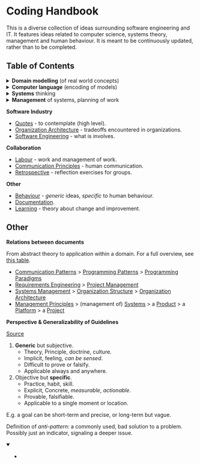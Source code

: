 # Coding Handbook

This is a diverse collection of ideas surrounding software engineering and IT. It features ideas related to computer science, systems theory, management and human behaviour. It is meant to be continuously updated, rather than to be completed.

## Table of Contents

<details>
<summary><b>Domain modelling</b> (of real world concepts)</summary>
<ul style="margin: 1em;">
<li><a href="domain-modelling/modelling.md">Modelling principles</a>.</li>
<li><a href="domain-modelling/domain-driven-design.md">Domain-Driven-Design</a>- examples of DDD using OOP and FP.</li>
<li><a href="domain-modelling/functions-relations.md">Functions and Relationships</a></li>
<li><a href="domain-modelling/programming-patterns.md">Programming Patterns</a> - common programming, application and system architecture patterns.</li>
</ul>
</details>

<details>
<summary><b>Computer language</b> (encoding of models)</summary>
<ul style="margin: 1em;">
<li><a href="computer-language/style-guide.md">Style Guide</a> - a prescriptive guide for programming (low level)</li>
<li><a href="computer-language/language-spec.md">Language Specification</a> - this can be implemented as a library or a new language.</li>
<li><a href="computer-language/programming-patterns-functional.md">Functional Programming Patterns</a></li>
<li><a href="computer-language/programming-paradigms.md">Programming Paradigms</a> - a comparison of OOP and FP.</li>
</ul>
</details>

<details>
<summary><b>Systems</b> thinking</summary>
<ul style="margin: 1em;">
<li><a href="systems/systems-management.md">Systems</a> Management</li>
<li><a href="systems/organization-structure.md">Organizations</a></li>
<li><a href="systems/communication-patterns.md">Communication Patterns</a> for humans and computers</li>
</ul>
</details>

<details>
<summary><b>Management</b> of systems, planning of work</summary>
<ul style="margin: 1em;">
<li><a href="management/management-principles.md">Principles</a></li>
<ul>
<li><a href="management/product-management.md">Product Management</a></li>
<li><a href="management/project-management.md">Project Management</a></li>
<li><a href="management/platform-management">Platform Management</a></li>
</ul>
<li><a href="management/goals-planning-strategy.md">Goals/Planning/Strategy</a></li>
<li><a href="management/requirements-engineering.md">Requirements Engineering</a></li>
</ul>
</details>

<b>Software Industry</b>

- [Quotes](quotes.md) - to contemplate (high level).
- [Organization Architecture](organization-architecture.md) - tradeoffs encountered in organizations.
- [Software Engineering](software-engineering.md) - what is involves.

**Collaboration**

- [Labour](labour.md) - work and management of work.
- [Communication Principles](communication-principles.md) - human communication.
- [Retrospective](retrospective.md) - reflection exercises for groups.

**Other**

- [Behaviour](behaviour.md) - *generic* ideas, *specific* to human behaviour.
- [Documentation](documentation.md).
- [Learning](learning.md) - theory about change and improvement.

## Other

**Relations between documents**

From abstract theory to application within a domain. For a full overview, see [this table](software-domains-table.md).

- [Communication Patterns](systems/communication-patterns.md) > [Programming Patterns](domain-modelling/programming-patterns.md) > [Programming Paradigms](computer-language/programming-paradigms.md)
- [Requirements Engineering](management/requirements-engineering.md) > [Project Management](management/project-management.md)
- [Systems Management](systems/systems-management.md) > [Organization Structure](systems/organization-structure.md) > [Organization Architecture](organization-architecture.md)
- [Management Principles](management/management-principles.md) > (management of)  [Systems](systems/systems-management.md) > a [Product](management/product-management.md) > a [Platform](management/platform-management) > a [Project](management/project-management.md)

**Perspective & Generalizability of Guidelines**

[Source](https://twitter.com/johncutlefish/status/1406534814673477633)

1. **Generic** but subjective.
    - Theory, Principle, doctrine, culture.
    - Implicit, feeling, *can be sensed*.
    - Difficult to prove or falsify.
    - Applicable always and anywhere.
2. Objective but **specific**.
    - Practice, habit, skill.
    - Explicit, Concrete, *measurable*, *actionable*.
    - Provable, falsifiable.
    - Applicable to a single moment or location.

E.g. a goal can be short-term and precise, or long-term but vague.

Definition of *anti-pattern*: a commonly used, bad solution to a problem. Possibly just an indicator, signaling a deeper issue.

<details open>
<summary></summary>
<ul style="margin: 1em;">
<li><a href=""></a></li>
</ul>
</details>
